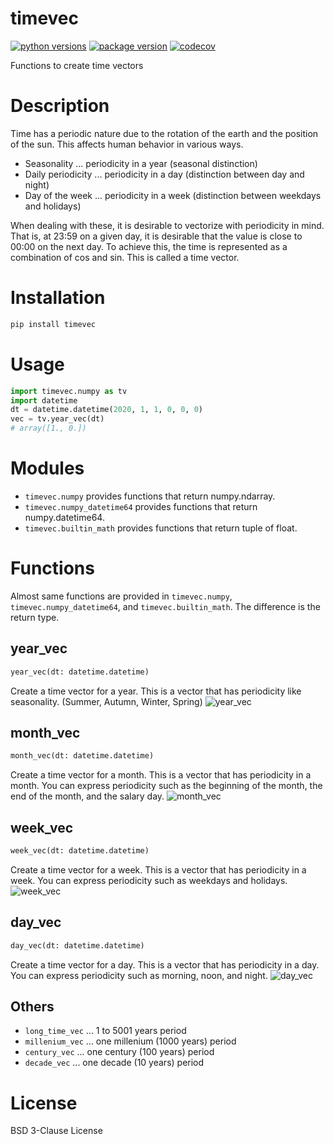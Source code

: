 # timevec

[![python versions](https://img.shields.io/pypi/pyversions/timevec)](https://pypi.org/project/timevec/)
[![package version](https://img.shields.io/pypi/v/timevec)](https://pypi.org/project/timevec/#history)
[![codecov](https://codecov.io/gh/kitsuyui/python-timevec/branch/main/graph/badge.svg?token=38BQRO1R00)](https://codecov.io/gh/kitsuyui/python-timevec)

Functions to create time vectors

# Description

Time has a periodic nature due to the rotation of the earth and the position of the sun.
This affects human behavior in various ways.

- Seasonality ... periodicity in a year (seasonal distinction)
- Daily periodicity ... periodicity in a day (distinction between day and night)
- Day of the week ... periodicity in a week (distinction between weekdays and holidays)

When dealing with these, it is desirable to vectorize with periodicity in mind.
That is, at 23:59 on a given day, it is desirable that the value is close to 00:00 on the next day.
To achieve this, the time is represented as a combination of cos and sin.
This is called a time vector.

# Installation

```sh
pip install timevec
```

# Usage

```python
import timevec.numpy as tv
import datetime
dt = datetime.datetime(2020, 1, 1, 0, 0, 0)
vec = tv.year_vec(dt)
# array([1., 0.])
```

# Modules

- `timevec.numpy` provides functions that return numpy.ndarray.
- `timevec.numpy_datetime64` provides functions that return numpy.datetime64.
- `timevec.builtin_math` provides functions that return tuple of float.

# Functions

Almost same functions are provided in `timevec.numpy`, `timevec.numpy_datetime64`, and `timevec.builtin_math`.
The difference is the return type.

## year_vec

```python
year_vec(dt: datetime.datetime)
```

Create a time vector for a year.
This is a vector that has periodicity like seasonality.
(Summer, Autumn, Winter, Spring)
![year_vec](https://user-images.githubusercontent.com/2596972/213921526-f59c44d1-22c1-4649-88ca-5f50b8d85765.svg)

## month_vec

```python
month_vec(dt: datetime.datetime)
```

Create a time vector for a month.
This is a vector that has periodicity in a month.
You can express periodicity such as the beginning of the month, the end of the month, and the salary day.
![month_vec](https://user-images.githubusercontent.com/2596972/213921552-6369b8f0-6eff-42fd-8f9f-42a9ad62f2b8.svg)


## week_vec

```python
week_vec(dt: datetime.datetime)
```

Create a time vector for a week.
This is a vector that has periodicity in a week.
You can express periodicity such as weekdays and holidays.
![week_vec](https://user-images.githubusercontent.com/2596972/213921560-eb7b4e6d-bfc7-487a-926b-2810365ba8d8.svg)


## day_vec

```python
day_vec(dt: datetime.datetime)
```

Create a time vector for a day.
This is a vector that has periodicity in a day.
You can express periodicity such as morning, noon, and night.
![day_vec](https://user-images.githubusercontent.com/2596972/213921566-dd69416e-2816-4c3d-9808-b3f87a51e543.svg)


## Others

- `long_time_vec` ... 1 to 5001 years period
- `millenium_vec` ... one millenium (1000 years) period
- `century_vec` ... one century (100 years) period
- `decade_vec` ... one decade (10 years) period

# License

BSD 3-Clause License
